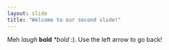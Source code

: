```yaml
---
layout: slide
title: "Welcome to our second slide!"
---
```

Meh *laugh* **bold** _**bold*_ :).
Use the left arrow to go back!
